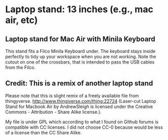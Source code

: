 # Laptop stand: 13 inches (e.g., mac air, etc)

## Laptop stand for Mac Air with Minila Keyboard
This stand fits a Filco Minila Keyboard under. The keyboard stays inside perfectly to tidy up your workspace when you are not working. 
Note the cutout on one of the crossbars, that is intended to pass the USB cables from the Filco.

## Credit: This is a remix of another laptop stand
Please note that this is slight remix of a freely available file from thingyverse. 
http://www.thingiverse.com/thing:22724 (Laser-cut Laptop Stand for Macbook Air by AndrewSleigh is licensed under the Creative Commons - Attribution - Share Alike license.).

My file is under GPL which according to what I found on Github forums is compatible with CC licenses. I did not choose CC-0 because would be less of a license than the CC Share Alike.  

